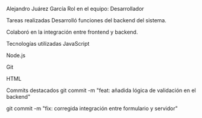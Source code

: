 Alejandro Juárez García
Rol en el equipo: Desarrollador

Tareas realizadas
Desarrolló funciones del backend del sistema.

Colaboró en la integración entre frontend y backend.

Tecnologías utilizadas
JavaScript

Node.js

Git

HTML

Commits destacados
git commit -m "feat: añadida lógica de validación en el backend"

git commit -m "fix: corregida integración entre formulario y servidor"
